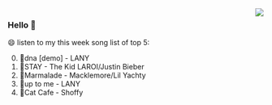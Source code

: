 <img align="right"  src="https://github-readme-stats.vercel.app/api/top-langs/?username=kvnZero" />

### Hello 👋

😄 listen to my this week song list of top 5:

0. 🌈dna [demo] - LANY
1. 🌈STAY - The Kid LAROI/Justin Bieber
2. 🌈Marmalade - Macklemore/Lil Yachty
3. 🌈up to me - LANY
4. 🌈Cat Cafe - Shoffy


